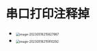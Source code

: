 # 串口打印注释掉

* <img src="https://cvp.oss-cn-shanghai.aliyuncs.com/picgo/202305182158094.png" alt="image-20230518215827867" style="zoom:50%;" />

* <img src="https://cvp.oss-cn-shanghai.aliyuncs.com/picgo/202305182159521.png" alt="image-20230518215910292" style="zoom:50%;" />



